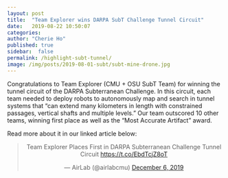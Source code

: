 ```yaml
---
layout: post
title:  "Team Explorer wins DARPA SubT Challenge Tunnel Circuit"
date:   2019-08-22 10:50:07
categories: 
author: "Cherie Ho"
published: true
sidebar:  false
permalink: /highlight-subt-tunnel/
image: /img/posts/2019-08-01-subt/subt-mine-drone.jpg
---
```



Congratulations to Team Explorer (CMU + OSU SubT Team) for winning the tunnel circuit of the DARPA Subterranean Challenge. In this circuit, each team needed to deploy robots to autonomously map and search in tunnel systems that “can extend many kilometers in length with constrained passages, vertical shafts and multiple levels.” Our team outscored 10 other teams, winning first place as well as the “Most Accurate Artifact” award.


Read more about it in our linked article below:
<center>
<blockquote class="twitter-tweet"><p lang="en" dir="ltr">Team Explorer Places First in DARPA Subterranean Challenge Tunnel Circuit <a href="https://t.co/EbdTcjZ8oT">https://t.co/EbdTcjZ8oT</a></p>&mdash; AirLab (@airlabcmu) <a href="https://twitter.com/airlabcmu/status/1203025791270948864?ref_src=twsrc%5Etfw">December 6, 2019</a></blockquote> <script async src="https://platform.twitter.com/widgets.js" charset="utf-8"></script> 
</center>